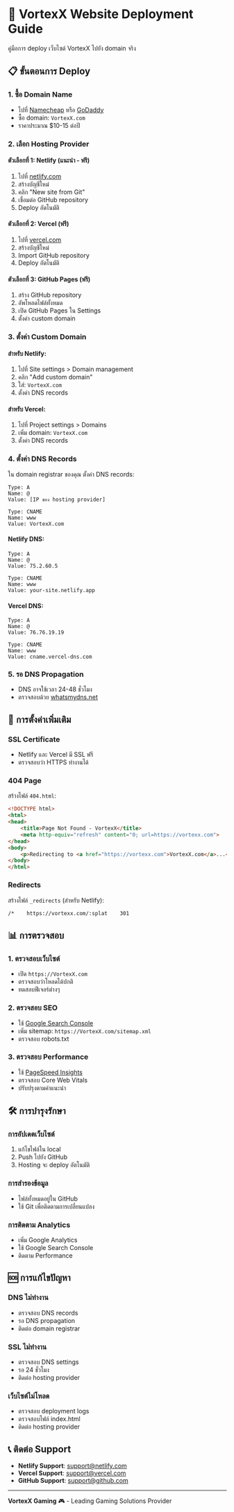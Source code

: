 # 🚀 VortexX Website Deployment Guide

คู่มือการ deploy เว็บไซต์ VortexX ไปยัง domain จริง

## 📋 ขั้นตอนการ Deploy

### 1. ซื้อ Domain Name
- ไปที่ [Namecheap](https://www.namecheap.com/) หรือ [GoDaddy](https://www.godaddy.com/)
- ซื้อ domain: `VortexX.com`
- ราคาประมาณ $10-15 ต่อปี

### 2. เลือก Hosting Provider

#### ตัวเลือกที่ 1: Netlify (แนะนำ - ฟรี)
1. ไปที่ [netlify.com](https://netlify.com)
2. สร้างบัญชีใหม่
3. คลิก "New site from Git"
4. เชื่อมต่อ GitHub repository
5. Deploy อัตโนมัติ

#### ตัวเลือกที่ 2: Vercel (ฟรี)
1. ไปที่ [vercel.com](https://vercel.com)
2. สร้างบัญชีใหม่
3. Import GitHub repository
4. Deploy อัตโนมัติ

#### ตัวเลือกที่ 3: GitHub Pages (ฟรี)
1. สร้าง GitHub repository
2. อัพโหลดไฟล์ทั้งหมด
3. เปิด GitHub Pages ใน Settings
4. ตั้งค่า custom domain

### 3. ตั้งค่า Custom Domain

#### สำหรับ Netlify:
1. ไปที่ Site settings > Domain management
2. คลิก "Add custom domain"
3. ใส่: `VortexX.com`
4. ตั้งค่า DNS records

#### สำหรับ Vercel:
1. ไปที่ Project settings > Domains
2. เพิ่ม domain: `VortexX.com`
3. ตั้งค่า DNS records

### 4. ตั้งค่า DNS Records

ใน domain registrar ของคุณ ตั้งค่า DNS records:

```
Type: A
Name: @
Value: [IP ของ hosting provider]

Type: CNAME
Name: www
Value: VortexX.com
```

#### Netlify DNS:
```
Type: A
Name: @
Value: 75.2.60.5

Type: CNAME
Name: www
Value: your-site.netlify.app
```

#### Vercel DNS:
```
Type: A
Name: @
Value: 76.76.19.19

Type: CNAME
Name: www
Value: cname.vercel-dns.com
```

### 5. รอ DNS Propagation
- DNS อาจใช้เวลา 24-48 ชั่วโมง
- ตรวจสอบด้วย [whatsmydns.net](https://whatsmydns.net)

## 🔧 การตั้งค่าเพิ่มเติม

### SSL Certificate
- Netlify และ Vercel มี SSL ฟรี
- ตรวจสอบว่า HTTPS ทำงานได้

### 404 Page
สร้างไฟล์ `404.html`:
```html
<!DOCTYPE html>
<html>
<head>
    <title>Page Not Found - VortexX</title>
    <meta http-equiv="refresh" content="0; url=https://vortexx.com">
</head>
<body>
    <p>Redirecting to <a href="https://vortexx.com">VortexX.com</a>...</p>
</body>
</html>
```

### Redirects
สร้างไฟล์ `_redirects` (สำหรับ Netlify):
```
/*    https://vortexx.com/:splat    301
```

## 📊 การตรวจสอบ

### 1. ตรวจสอบเว็บไซต์
- เปิด `https://VortexX.com`
- ตรวจสอบว่าโหลดได้ปกติ
- ทดสอบฟีเจอร์ต่างๆ

### 2. ตรวจสอบ SEO
- ใช้ [Google Search Console](https://search.google.com/search-console)
- เพิ่ม sitemap: `https://VortexX.com/sitemap.xml`
- ตรวจสอบ robots.txt

### 3. ตรวจสอบ Performance
- ใช้ [PageSpeed Insights](https://pagespeed.web.dev/)
- ตรวจสอบ Core Web Vitals
- ปรับปรุงตามคำแนะนำ

## 🛠️ การบำรุงรักษา

### การอัปเดตเว็บไซต์
1. แก้ไขไฟล์ใน local
2. Push ไปยัง GitHub
3. Hosting จะ deploy อัตโนมัติ

### การสำรองข้อมูล
- ไฟล์ทั้งหมดอยู่ใน GitHub
- ใช้ Git เพื่อติดตามการเปลี่ยนแปลง

### การติดตาม Analytics
- เพิ่ม Google Analytics
- ใช้ Google Search Console
- ติดตาม Performance

## 🆘 การแก้ไขปัญหา

### DNS ไม่ทำงาน
- ตรวจสอบ DNS records
- รอ DNS propagation
- ติดต่อ domain registrar

### SSL ไม่ทำงาน
- ตรวจสอบ DNS settings
- รอ 24 ชั่วโมง
- ติดต่อ hosting provider

### เว็บไซต์ไม่โหลด
- ตรวจสอบ deployment logs
- ตรวจสอบไฟล์ index.html
- ติดต่อ hosting provider

## 📞 ติดต่อ Support

- **Netlify Support**: support@netlify.com
- **Vercel Support**: support@vercel.com
- **GitHub Support**: support@github.com

---

**VortexX Gaming** 🎮 - Leading Gaming Solutions Provider
